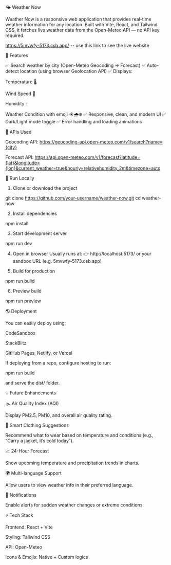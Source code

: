 🌤️ Weather Now

Weather Now is a responsive web application that provides real-time weather information for any location.
Built with Vite, React, and Tailwind CSS, it fetches live weather data from the Open-Meteo API — no API key required.

https://5mvwfy-5173.csb.app/ -- use this link to see the live website

🚀 Features

✅ Search weather by city (Open-Meteo Geocoding → Forecast)
✅ Auto-detect location (using browser Geolocation API)
✅ Displays:

Temperature 🌡️

Wind Speed 💨

Humidity 💧

Weather Condition with emoji ☀️🌧️❄️
✅ Responsive, clean, and modern UI
✅ Dark/Light mode toggle
✅ Error handling and loading animations

🧭 APIs Used

Geocoding API:
https://geocoding-api.open-meteo.com/v1/search?name={city}

Forecast API:
https://api.open-meteo.com/v1/forecast?latitude={lat}&longitude={lon}&current_weather=true&hourly=relativehumidity_2m&timezone=auto

🧰 Run Locally

1. Clone or download the project

git clone https://github.com/your-username/weather-now.git
cd weather-now

2. Install dependencies

npm install

3. Start development server

npm run dev

4. Open in browser
   Usually runs at:
   👉 http://localhost:5173/
   or your sandbox URL (e.g. 5mvwfy-5173.csb.app)

5. Build for production

npm run build

6. Preview build

npm run preview

🌎 Deployment

You can easily deploy using:

CodeSandbox

StackBlitz

GitHub Pages, Netlify, or Vercel

If deploying from a repo, configure hosting to run:

npm run build

and serve the dist/ folder.

💡 Future Enhancements

🌫️ Air Quality Index (AQI)

Display PM2.5, PM10, and overall air quality rating.

🧥 Smart Clothing Suggestions

Recommend what to wear based on temperature and conditions (e.g., “Carry a jacket, it’s cold today”).

📈 24-Hour Forecast

Show upcoming temperature and precipitation trends in charts.

🌍 Multi-language Support

Allow users to view weather info in their preferred language.

🔔 Notifications

Enable alerts for sudden weather changes or extreme conditions.

⚡ Tech Stack

Frontend: React + Vite

Styling: Tailwind CSS

API: Open-Meteo

Icons & Emojis: Native + Custom logics
